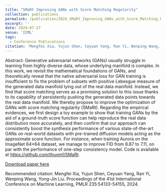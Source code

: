 ```yaml
---
title: "SMaRt Improving GANs with Score Matching Regularity"
collection: publications
permalink: /publication/2024_SMaRt_Improving_GANs_with_Score_Matching_Regularity
excerpt: ''
date: 2024-07-27
venue: 'ICML'
tags:
  - Conference Publications
citation: 'Mengfei Xia, Yujun Shen, Ceyuan Yang, Ran Yi, Wenping Wang, Yong-Jin Liu. Proceedings of the 41st International Conference on Machine Learning, PMLR 235:54133-54155, 2024.'
---
```


Abstract: Generative adversarial networks (GANs) usually struggle in learning from highly diverse data, whose underlying manifold is complex. In this work, we revisit the mathematical foundations of GANs, and theoretically reveal that the native adversarial loss for GAN training is insufficient to fix the problem of subsets with positive Lebesgue measure of the generated data manifold lying out of the real data manifold. Instead, we find that score matching serves as a promising solution to this issue thanks to its capability of persistently pushing the generated data points towards the real data manifold. We thereby propose to improve the optimization of GANs with score matching regularity (SMaRt). Regarding the empirical evidences, we first design a toy example to show that training GANs by the aid of a ground-truth score function can help reproduce the real data distribution more accurately, and then confirm that our approach can consistently boost the synthesis performance of various state-of-the-art GANs on real-world datasets with pre-trained diffusion models acting as the approximate score function. For instance, when training Aurora on the ImageNet 64×64 dataset, we manage to improve FID from 8.87 to 7.11, on par with the performance of one-step consistency model. Code is available at https://github.com/thuxmf/SMaRt.



[Download paper here](http://yongjinliu.github.io/files/2024_SMaRt_Improving_GANs_with_Score_Matching_Regularity.pdf)


Recommended citation: Mengfei Xia, Yujun Shen, Ceyuan Yang, Ran Yi, Wenping Wang, Yong-Jin Liu. Proceedings of the 41st International Conference on Machine Learning, PMLR 235:54133-54155, 2024.

